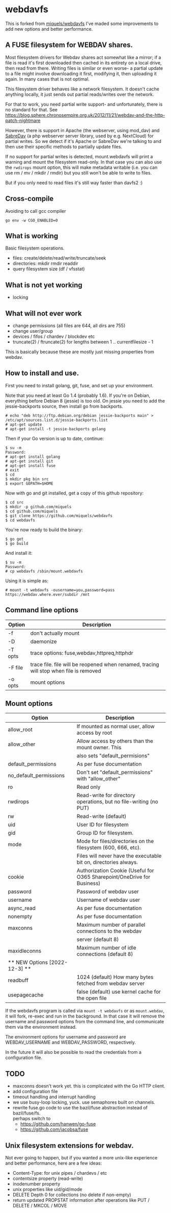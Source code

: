 # webdavfs

This is forked from [miquels/webdavfs](https://github.com/miquels/webdavfs)
I've maded some improvements to add new options and better performance.

## A FUSE filesystem for WEBDAV shares.

Most filesystem drivers for Webdav shares act somewhat like a mirror;
if a file is read it's first downloaded then cached in its entirety
on a local drive, then read from there. Writing files is similar or
even worse- a partial update to a file might involve downloading it first,
modifying it, then uploading it again. In many cases that is not optimal.

This filesystem driver behaves like a network filesystem. It doesn't
cache anything locally, it just sends out partial reads/writes over the
network.

For that to work, you need partial write support- and unfortunately,
there is no standard for that. See
https://blog.sphere.chronosempire.org.uk/2012/11/21/webdav-and-the-http-patch-nightmare

However, there is support in Apache (the webserver, using mod_dav) and
[SabreDav](SABREDAV-partialupdate.md) (a php webserver server library,
used by e.g. NextCloud) for partial writes. So we detect if it's Apache or
SabreDav we're talking to and then use their specific methods to partially
update files.

If no support for partial writes is detected, mount.webdavfs will
print a warning and mount the filesystem read-only. In that case you can
also use the `rwdirops` mount option, this will make metadata writable
(i.e. you can use rm / mv / mkdir / rmdir) but you still won't be able
to write to files.

But if you only need to read files it's still way faster than davfs2 :)

## Cross-compile
Avoiding to call gcc compiler
```
go env -w CGO_ENABLED=0
```

## What is working

Basic filesystem operations.

- files: create/delete/read/write/truncate/seek
- directories: mkdir rmdir readdir
- query filesystem size (df / vfsstat)

## What is not yet working

- locking

## What will not ever work

- change permissions (all files are 644, all dirs are 755)
- change user/group
- devices / fifos / chardev / blockdev etc
- truncate(2) / ftruncate(2) for lengths between 1 .. currentfilesize - 1

This is basically because these are mostly just missing properties
from webdav.

## How to install and use.

First you need to install golang, git, fuse, and set up your environment.

Note that you need at least Go 1.4 (probably 1.6). If you're on Debian,
everything before Debian 8 (jessie) is too old. On jessie you need to
add the jessie-backports source, then install go from backports.

```
# echo "deb http://ftp.debian.org/debian jessie-backports main" > /etc/apt/sources.list.d/jessie-backports.list
# apt-get update
# apt-get install -t jessie-backports golang
```

Then if your Go version is up to date, continue:

```
$ su -m
Password:
# apt-get install golang
# apt-get install git
# apt-get install fuse
# exit
$ cd
$ mkdir pkg bin src
$ export GOPATH=$HOME
```

Now with go and git installed, get a copy of this github repository:

```
$ cd src
$ mkdir -p github.com/miquels
$ cd github.com/miquels
$ git clone https://github.com/miquels/webdavfs
$ cd webdavfs
```

You're now ready to build the binary:

```
$ go get
$ go build
```

And install it:

```
$ su -m
Password:
# cp webdavfs /sbin/mount.webdavfs
```

Using it is simple as:
```
# mount -t webdavfs -ousername=you,password=pass https://webdav.where.ever/subdir /mnt
```

## Command line options

| Option | Description |
| --- | --- |
| -f | don't actually mount |
| -D | daemonize | default when called as mount.* |
| -T opts | trace options: fuse,webdav,httpreq,httphdr |
| -F file | trace file. file will be reopened when renamed, tracing will stop when file is removed |
| -o opts | mount options |

## Mount options

| Option | Description |
| --- | --- |
| allow_root		| If mounted as normal user, allow access by root |
| allow_other		| Allow access by others than the mount owner. This |
|			| also sets "default_permisions" |
| default_permissions	| As per fuse documentation |
| no_default_permissions | Don't set "default_permissions" with "allow_other" |
| ro			| Read only |
| rwdirops		| Read-write for directory operations, but no file-writing (no PUT) |
| rw			| Read-write (default) |
| uid			| User ID for filesystem |
| gid			| Group ID for filesystem. |
| mode			| Mode for files/directories on the filesystem (600, 666, etc). |
|			| Files will never have the executable bit on, directories always. |
| cookie		| Authorization Cookie (Useful for O365 Sharepoint/OneDrive for Business) |
| password		| Password of webdav user |
| username		| Username of webdav user |
| async_read		| As per fuse documentation |
| nonempty		| As per fuse documentation |
| maxconns              | Maximum number of parallel connections to the webdav
|                       | server (default 8)
| maxidleconns          | Maximum number of idle connections (default 8) |
| ** NEW Options [2022-12-3] ** ||
| readbuff  | 1024 (default) How many bytes fetched from webdav server |
| usepagecache | false (default) use kernel cache for the open file

If the webdavfs program is called via `mount -t webdavfs` or as `mount.webdav`,
it will fork, re-exec and run in the background. In that case it will remove
the username and password options from the command line, and communicate them
via the environment instead.

The environment options for username and password are WEBDAV_USERNAME and
WEBDAV_PASSWORD, respectively.

In the future it will also be possible to read the credentials from a
configuration file.

## TODO

- maxconns doesn't work yet. this is complicated with the Go HTTP client.
- add configuration file
- timeout handling and interrupt handling
- we use busy-loop locking, yuck. use semaphores built on channels.
- rewrite fuse.go code to use the bazil/fuse abstraction instead of bazil/fuse/fs.  
  perhaps switch to  
  - https://github.com/hanwen/go-fuse
  - https://github.com/jacobsa/fuse

## Unix filesystem extensions for webdav.

Not ever going to happen, but if you wanted a more unix-like
experience and better performance, here are a few ideas:

- Content-Type: for unix pipes / chardevs / etc
- contentsize property (read-write)
- inodenumber property
- unix properties like uid/gid/mode
- DELETE Depth 0 for collections (no delete if non-empty)
- return updated PROPSTAT information after operations
  like PUT / DELETE / MKCOL / MOVE

